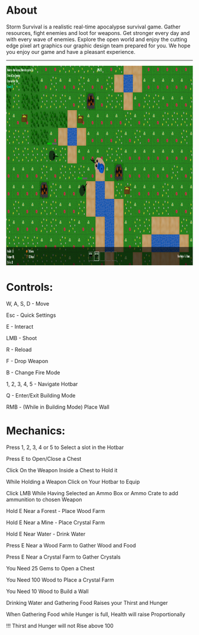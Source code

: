 <h1>About</h1>
Storm Survival is a realistic real-time apocalypse survival game. Gather resources, fight enemies and loot for weapons. Get stronger every day and with every wave of enemies. Explore the open world and enjoy the cutting edge pixel art graphics our graphic design team prepared for you. We hope you enjoy our game and have a pleasant experience.<br>
<hr>
<img src="Screenshot/1.png" width="959" height="539"/>

<h1>Controls:</h1>

W, A, S, D - Move

Esc - Quick Settings

E - Interact

LMB - Shoot

R - Reload

F - Drop Weapon

B - Change Fire Mode

1, 2, 3, 4, 5 - Navigate Hotbar

Q - Enter/Exit Building Mode

RMB - (While in Building Mode) Place Wall


<h1>Mechanics:</h1>

Press 1, 2, 3, 4 or 5 to Select a slot in the Hotbar

Press E to Open/Close a Chest

Click On the Weapon Inside a Chest to Hold it

While Holding a Weapon Click on Your Hotbar to Equip

Click LMB While Having Selected an Ammo Box or Ammo Crate to add ammunition to chosen Weapon

Hold E Near a Forest - Place Wood Farm

Hold E Near a Mine - Place Crystal Farm

Hold E Near Water - Drink Water

Press E Near a Wood Farm to Gather Wood and Food

Press E Near a Crystal Farm to Gather Crystals

You Need 25 Gems to Open a Chest

You Need 100 Wood to Place a Crystal Farm

You Need 10 Wood to Build a Wall

Drinking Water and Gathering Food Raises your Thirst and Hunger

When Gathering Food while Hunger is full, Health will raise Proportionally

!!! Thirst and Hunger will not Rise above 100
